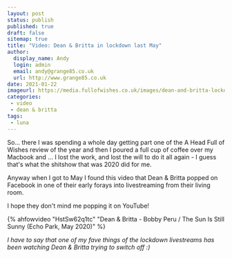 ```yaml
---
layout: post
status: publish
published: true
draft: false
sitemap: true
title: "Video: Dean & Britta in lockdown last May"
author:
  display_name: Andy
  login: admin
  email: andy@grange85.co.uk
  url: http://www.grange85.co.uk
date: 2021-01-22
imageurl: https://media.fullofwishes.co.uk/images/dean-and-britta-lockdown-2020-05.jpg
categories:
 - video
 - dean & britta
tags:
 - luna
---
```


So... there I was spending a whole day getting part one of the A Head Full of Wishes review of the year and then I poured a full cup of coffee over my Macbook and ... I lost the work, and lost the will to do it all again - I guess that's what the shitshow that was 2020 did for me.

Anyway when I got to May I found this video that Dean & Britta popped on Facebook in one of their early forays into livestreaming from their living room.

I hope they don't mind me popping it on YouTube!

{% ahfowvideo "HstSw62q1tc" "Dean & Britta - Bobby Peru / The Sun Is Still Sunny (Echo Park, May 2020)" %}

_I have to say that one of my fave things of the lockdown livestreams has been watching Dean & Britta trying to switch off :)_
